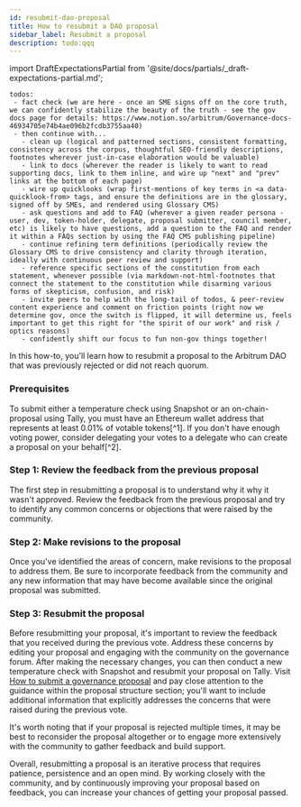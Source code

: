 ```yaml
---
id: resubmit-dao-proposal
title: How to resubmit a DAO proposal
sidebar_label: Resubmit a proposal
description: todo:qqq
---
```


import DraftExpectationsPartial from '@site/docs/partials/_draft-expectations-partial.md'; 

<DraftExpectationsPartial />

```
todos: 
 - fact check (we are here - once an SME signs off on the core truth, we can confidently stabilize the beauty of the truth - see the gov docs page for details: https://www.notion.so/arbitrum/Governance-docs-46934705e74b4ae096b2fcdb3755aa40)
 - then continue with...
   - clean up (logical and patterned sections, consistent formatting, consistency across the corpus, thoughtful SEO-friendly descriptions, footnotes wherever just-in-case elaboration would be valuable)
   - link to docs (wherever the reader is likely to want to read supporting docs, link to them inline, and wire up "next" and "prev" links at the bottom of each page)
   - wire up quicklooks (wrap first-mentions of key terms in <a data-quicklook-from> tags, and ensure the definitions are in the glossary, signed off by SMEs, and rendered using Glossary CMS)
   - ask questions and add to FAQ (wherever a given reader persona - user, dev, token-holder, delegate, proposal submitter, council member, etc) is likely to have questions, add a question to the FAQ and render it within a FAQs section by using the FAQ CMS publishing pipeline)
   - continue refining term definitions (periodically review the Glossary CMS to drive consistency and clarity through iteration, ideally with continuous peer review and support)
   - reference specific sections of the constitution from each statement, whenever possible (via markdown-not-html-footnotes that connect the statement to the constitution while disarming various forms of skepticism, confusion, and risk)
   - invite peers to help with the long-tail of todos, & peer-review content experience and comment on friction points (right now we determine gov, once the switch is flipped, it will determine us, feels important to get this right for "the spirit of our work" and risk / optics reasons)
   - confidently shift our focus to fun non-gov things together!
```

In this how-to, you'll learn how to resubmit a proposal to the Arbitrum DAO that was previously rejected or did not reach quorum.

### Prerequisites

To submit either a <a data-quicklook-from='temperature-check'>temperature check</a> using <a data-quicklook-from='snapshot'>Snapshot</a> or an <a data-quicklook-from='on-chain-proposal'>on-chain-proposal</a> using <a data-quicklook-from='tally'>Tally</a>, you must have an Ethereum wallet address that represents at least 0.01% of votable tokens[^1]. If you don't have enough voting power, consider delegating your votes to a delegate who can create a proposal on your behalf[^2].


### Step 1: Review the feedback from the previous proposal

The first step in resubmitting a proposal is to understand why it why it wasn't approved. Review the feedback from the previous proposal and try to identify any common concerns or objections that were raised by the community.

### Step 2: Make revisions to the proposal

Once you've identified the areas of concern, make revisions to the proposal to address them. Be sure to incorporate feedback from the community and any new information that may have become available since the original proposal was submitted.

### Step 3: Resubmit the proposal

Before resubmitting your proposal, it's important to review the feedback that you received during the previous vote. Address these concerns by editing your proposal and engaging with the community on the governance forum. After making the necessary changes, you can then conduct a new temperature check with Snapshot and resubmit your proposal on Tally. Visit [How to submit a governance proposal](./create-submit-dao-proposal) and pay close attention to the guidance within the proposal structure section; you'll want to include additional information that explicitly addresses the concerns that were raised during the previous vote.

It's worth noting that if your proposal is rejected multiple times, it may be best to reconsider the proposal altogether or to engage more extensively with the community to gather feedback and build support.

Overall, resubmitting a proposal is an iterative process that requires patience, persistence and an open mind. By working closely with the community, and by continuously improving your proposal based on feedback, you can increase your chances of getting your proposal passed.